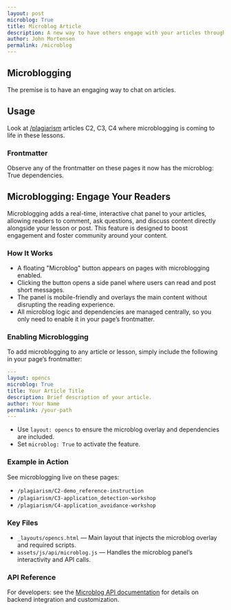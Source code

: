 ```yaml
---
layout: post
microblog: True
title: Microblog Article
description: A new way to have others engage with your articles through microblogging.
author: John Mortensen
permalink: /microblog
---
```


## Microblogging

The premise is to have an engaging way to chat on articles.

## Usage

Look at [/plagiarism]({{site.baseurl}}/plagiarism) articles C2, C3, C4 where microblogging is coming to life in these lessons.

### Frontmatter

Observe any of the frontmatter on these pages it now has the microblog: True dependencies.

## Microblogging: Engage Your Readers

Microblogging adds a real-time, interactive chat panel to your articles, allowing readers to comment, ask questions, and discuss content directly alongside your lesson or post. This feature is designed to boost engagement and foster community around your content.

### How It Works

- A floating "Microblog" button appears on pages with microblogging enabled.
- Clicking the button opens a side panel where users can read and post short messages.
- The panel is mobile-friendly and overlays the main content without disrupting the reading experience.
- All microblog logic and dependencies are managed centrally, so you only need to enable it in your page’s frontmatter.

### Enabling Microblogging

To add microblogging to any article or lesson, simply include the following in your page’s frontmatter:

```yaml
---
layout: opencs
microblog: True
title: Your Article Title
description: Brief description of your article.
author: Your Name
permalink: /your-path
---
```

- Use `layout: opencs` to ensure the microblog overlay and dependencies are included.
- Set `microblog: True` to activate the feature.

### Example in Action

See microblogging live on these pages:
- `/plagiarism/C2-demo_reference-instruction`
- `/plagiarism/C3-application_detection-workshop`
- `/plagiarism/C4-application_avoidance-workshop`

### Key Files

- `_layouts/opencs.html` — Main layout that injects the microblog overlay and required scripts.
- `assets/js/api/microblog.js` — Handles the microblog panel’s interactivity and API calls.

### API Reference

For developers: see the [Microblog API documentation](/microblog/api) for details on backend integration and customization.
